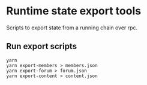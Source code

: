 # Runtime state export tools
Scripts to export state from a running chain over rpc.


## Run export scripts

```
yarn
yarn export-members > members.json
yarn export-forum > forum.json
yarn export-content > content.json
```
